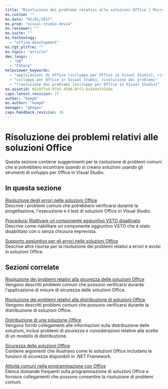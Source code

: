 ```yaml
---
title: "Risoluzione dei problemi relativi alle soluzioni Office | Microsoft Docs"
ms.custom: ""
ms.date: "02/02/2017"
ms.prod: "visual-studio-dev14"
ms.reviewer: ""
ms.suite: ""
ms.technology: 
  - "office-development"
ms.tgt_pltfrm: ""
ms.topic: "article"
dev_langs: 
  - "VB"
  - "CSharp"
helpviewer_keywords: 
  - "applicazioni di Office [sviluppo per Office in Visual Studio], risoluzione dei problemi"
  - "sviluppo per Office in Visual Studio, risoluzione dei problemi"
  - "risoluzione dei problemi [sviluppo per Office in Visual Studio]"
ms.assetid: 0518ffa9-97e5-4596-8ff2-8a24aef42b9e
caps.latest.revision: 27
author: "kempb"
ms.author: "kempb"
manager: "ghogen"
caps.handback.revision: 26
---
```

# Risoluzione dei problemi relativi alle soluzioni Office
  Questa sezione contiene suggerimenti per la risoluzione di problemi comuni che si potrebbero incontrare quando si creano soluzioni usando gli strumenti di sviluppo per Office in Visual Studio.  
  
## In questa sezione  
 [Risoluzione degli errori nelle soluzioni Office](../vsto/troubleshooting-errors-in-office-solutions.md)  
 Descrive i problemi comuni che potrebbero verificarsi durante la progettazione, l'esecuzione e il test di soluzioni Office in Visual Studio.  
  
 [Procedura: Riattivare un componente aggiuntivo VSTO disattivato](../vsto/how-to-re-enable-a-vsto-add-in-that-has-been-disabled.md)  
 Descrive come riabilitare un componente aggiuntivo VSTO che è stato disabilitato con o senza chiusura imprevista.  
  
 [Supporto aggiuntivo per gli errori nelle soluzioni Office](../vsto/additional-support-for-errors-in-office-solutions.md)  
 Descrive altre risorse per la risoluzione dei problemi relativi a errori e avvisi in soluzioni Office.  
  
## Sezioni correlate  
 [Risoluzione dei problemi relativi alla sicurezza delle soluzioni Office](../vsto/troubleshooting-office-solution-security.md)  
 Vengono descritti problemi comuni che possono verificarsi durante l'applicazione di misure di sicurezza delle soluzioni Office.  
  
 [Risoluzione dei problemi relativi alla distribuzione di soluzioni Office](../vsto/troubleshooting-office-solution-deployment.md)  
 Vengono descritti problemi comuni che possono verificarsi durante la distribuzione di soluzioni Office.  
  
 [Distribuzione di una soluzione Office](../vsto/deploying-an-office-solution.md)  
 Vengono forniti collegamenti alle informazioni sulla distribuzione delle soluzioni, inclusi problemi di sicurezza e considerazioni relative alla scelta di un modello di distribuzione.  
  
 [Sicurezza delle soluzioni Office](../vsto/securing-office-solutions.md)  
 Contiene argomenti che illustrano come le soluzioni Office includano le funzioni di sicurezza disponibili in .NET Framework.  
  
 [Attività comuni nella programmazione con Office](../vsto/common-tasks-in-office-programming.md)  
 Elenca domande frequenti sulla programmazione di soluzioni Office e fornisce collegamenti che possono consentire la risoluzione di problemi comuni.  
  
  